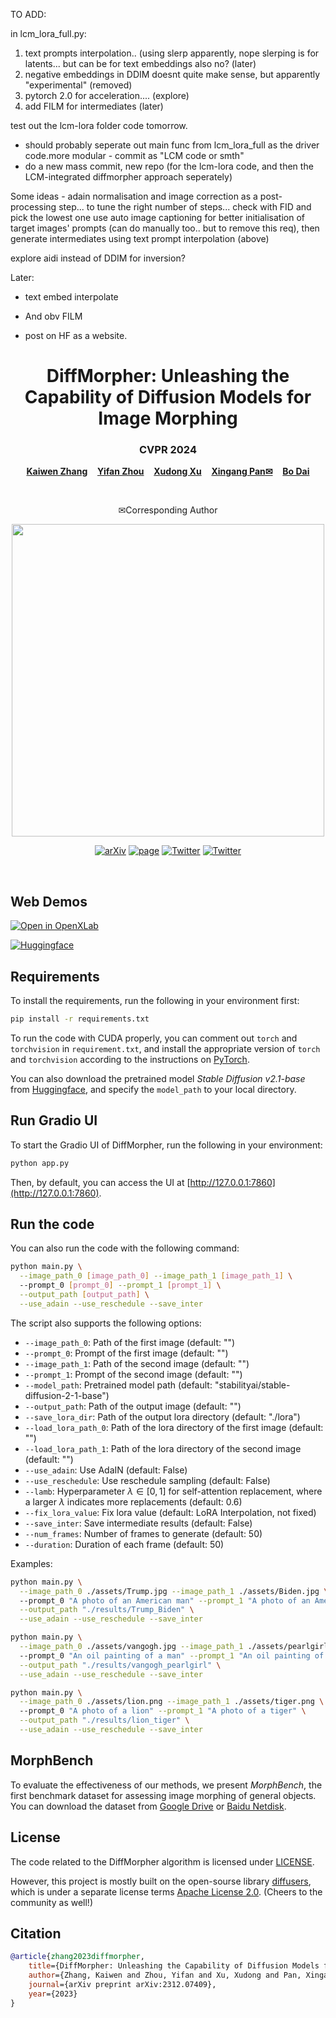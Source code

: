 TO ADD: 

in lcm_lora_full.py: 

1. text prompts interpolation.. (using slerp apparently, nope slerping is for latents... but can be for text embeddings also no? (later)
2. negative embeddings in DDIM doesnt quite make sense, but apparently "experimental" (removed) 
3. pytorch 2.0 for acceleration.... (explore)
4. add FILM for intermediates (later)

test out the lcm-lora folder code tomorrow. 
- should probably seperate out main func from lcm_lora_full as the driver code.more modular - commit as "LCM code or smth"
- do a new mass commit, new repo (for the lcm-lora code, and then the LCM-integrated diffmorpher approach seperately)

Some ideas - 
adain normalisation and image correction as a post-processing step... 
to tune the right number of steps... check with FID and pick the lowest one 
use auto image captioning for better initialisation of target images' prompts (can do manually too.. but to remove this req), 
then generate intermediates using text prompt interpolation (above)

explore aidi instead of DDIM for inversion? 

Later:
- text embed interpolate 
- And obv FILM

- post on HF as a website.  


<p align="center">
  <h1 align="center">DiffMorpher: Unleashing the Capability of Diffusion Models for Image Morphing</h1>
  <h3 align="center">CVPR 2024</h3>
  <p align="center">
    <a href="https://kevin-thu.github.io/homepage/"><strong>Kaiwen Zhang</strong></a>
    &nbsp;&nbsp;
    <a href="https://zhouyifan.net/about/"><strong>Yifan Zhou</strong></a>
    &nbsp;&nbsp;
    <a href="https://sheldontsui.github.io/"><strong>Xudong Xu</strong></a>
    &nbsp;&nbsp;
    <a href="https://xingangpan.github.io/"><strong>Xingang Pan<sep>✉</sep></strong></a>
    &nbsp;&nbsp;
    <a href="http://daibo.info/"><strong>Bo Dai</strong></a>
  </p>
  <br>

  <p align="center">
    <sep>✉</sep>Corresponding Author
  </p>

  <div align="center">
        <img src="./assets/teaser.gif", width="500">
  </div>

  <p align="center">
    <a href="https://arxiv.org/abs/2312.07409"><img alt='arXiv' src="https://img.shields.io/badge/arXiv-2312.07409-b31b1b.svg"></a>
    <a href="https://kevin-thu.github.io/DiffMorpher_page/"><img alt='page' src="https://img.shields.io/badge/Project-Website-orange"></a>
    <a href="https://twitter.com/sze68zkw"><img alt='Twitter' src="https://img.shields.io/twitter/follow/sze68zkw?label=%40KaiwenZhang"></a>
    <a href="https://twitter.com/XingangP"><img alt='Twitter' src="https://img.shields.io/twitter/follow/XingangP?label=%40XingangPan"></a>
  </p>
  <br>
</p>

## Web Demos

[![Open in OpenXLab](https://cdn-static.openxlab.org.cn/app-center/openxlab_app.svg)](https://openxlab.org.cn/apps/detail/KaiwenZhang/DiffMorpher)

<p align="left">
  <a href="https://huggingface.co/spaces/Kevin-thu/DiffMorpher"><img alt="Huggingface" src="https://img.shields.io/badge/%F0%9F%A4%97%20Hugging%20Face-DiffMorpher-orange"></a>
</p>

<!-- Great thanks to [OpenXLab](https://openxlab.org.cn/home) for the NVIDIA A100 GPU support! -->

## Requirements
To install the requirements, run the following in your environment first:
```bash
pip install -r requirements.txt
```
To run the code with CUDA properly, you can comment out `torch` and `torchvision` in `requirement.txt`, and install the appropriate version of `torch` and `torchvision` according to the instructions on [PyTorch](https://pytorch.org/get-started/locally/).

You can also download the pretrained model *Stable Diffusion v2.1-base* from [Huggingface](https://huggingface.co/stabilityai/stable-diffusion-2-1-base), and specify the `model_path` to your local directory.

## Run Gradio UI
To start the Gradio UI of DiffMorpher, run the following in your environment:
```bash
python app.py
```
Then, by default, you can access the UI at [http://127.0.0.1:7860](http://127.0.0.1:7860).

## Run the code
You can also run the code with the following command:
```bash
python main.py \
  --image_path_0 [image_path_0] --image_path_1 [image_path_1] \ 
  --prompt_0 [prompt_0] --prompt_1 [prompt_1] \
  --output_path [output_path] \
  --use_adain --use_reschedule --save_inter
```
The script also supports the following options:

- `--image_path_0`: Path of the first image (default: "")
- `--prompt_0`: Prompt of the first image (default: "")
- `--image_path_1`: Path of the second image (default: "")
- `--prompt_1`: Prompt of the second image (default: "")
- `--model_path`: Pretrained model path (default: "stabilityai/stable-diffusion-2-1-base")
- `--output_path`: Path of the output image (default: "")
- `--save_lora_dir`: Path of the output lora directory (default: "./lora")
- `--load_lora_path_0`: Path of the lora directory of the first image (default: "")
- `--load_lora_path_1`: Path of the lora directory of the second image (default: "")
- `--use_adain`: Use AdaIN (default: False)
- `--use_reschedule`: Use reschedule sampling (default: False)
- `--lamb`: Hyperparameter $\lambda \in [0,1]$ for self-attention replacement, where a larger $\lambda$ indicates more replacements (default: 0.6)
- `--fix_lora_value`: Fix lora value (default: LoRA Interpolation, not fixed)
- `--save_inter`: Save intermediate results (default: False)
- `--num_frames`: Number of frames to generate (default: 50)
- `--duration`: Duration of each frame (default: 50)

Examples:
```bash
python main.py \
  --image_path_0 ./assets/Trump.jpg --image_path_1 ./assets/Biden.jpg \ 
  --prompt_0 "A photo of an American man" --prompt_1 "A photo of an American man" \
  --output_path "./results/Trump_Biden" \
  --use_adain --use_reschedule --save_inter
```

```bash
python main.py \
  --image_path_0 ./assets/vangogh.jpg --image_path_1 ./assets/pearlgirl.jpg \ 
  --prompt_0 "An oil painting of a man" --prompt_1 "An oil painting of a woman" \
  --output_path "./results/vangogh_pearlgirl" \
  --use_adain --use_reschedule --save_inter
```

```bash
python main.py \
  --image_path_0 ./assets/lion.png --image_path_1 ./assets/tiger.png \ 
  --prompt_0 "A photo of a lion" --prompt_1 "A photo of a tiger" \
  --output_path "./results/lion_tiger" \
  --use_adain --use_reschedule --save_inter
```

## MorphBench
To evaluate the effectiveness of our methods, we present *MorphBench*, the first benchmark dataset for assessing image morphing of general objects. You can download the dataset from [Google Drive](https://drive.google.com/file/d/1NWPzJhOgP-udP_wYbd0selRG4cu8xsu4/view?usp=sharing) or [Baidu Netdisk](https://pan.baidu.com/s/1J3xE3OJdEhKyoc1QObyYaA?pwd=putk).


## License
The code related to the DiffMorpher algorithm is licensed under [LICENSE](LICENSE.txt). 

However, this project is mostly built on the open-sourse library [diffusers](https://github.com/huggingface/diffusers), which is under a separate license terms [Apache License 2.0](https://github.com/huggingface/diffusers/blob/main/LICENSE). (Cheers to the community as well!)

## Citation

```bibtex
@article{zhang2023diffmorpher,
    title={DiffMorpher: Unleashing the Capability of Diffusion Models for Image Morphing},
    author={Zhang, Kaiwen and Zhou, Yifan and Xu, Xudong and Pan, Xingang and Dai, Bo},
    journal={arXiv preprint arXiv:2312.07409},
    year={2023}
}
```
